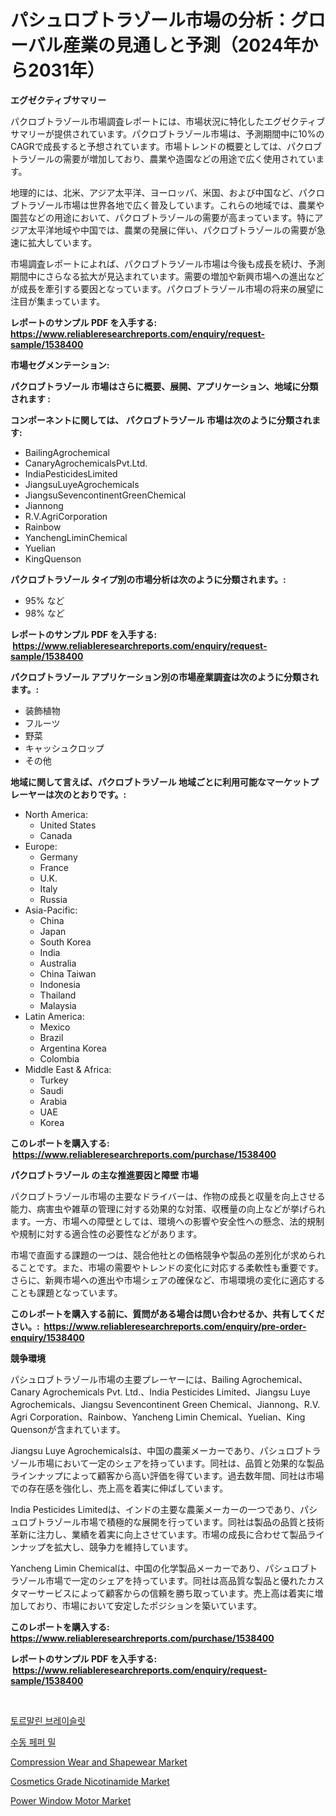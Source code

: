 <p><h1>パシュロブトラゾール市場の分析：グローバル産業の見通しと予測（2024年から2031年）</h1></p><p><strong>エグゼクティブサマリー</strong></p>
<p><p>パクロブトラゾール市場調査レポートには、市場状況に特化したエグゼクティブサマリーが提供されています。パクロブトラゾール市場は、予測期間中に10%のCAGRで成長すると予想されています。市場トレンドの概要としては、パクロブトラゾールの需要が増加しており、農業や造園などの用途で広く使用されています。</p><p>地理的には、北米、アジア太平洋、ヨーロッパ、米国、および中国など、パクロブトラゾール市場は世界各地で広く普及しています。これらの地域では、農業や園芸などの用途において、パクロブトラゾールの需要が高まっています。特にアジア太平洋地域や中国では、農業の発展に伴い、パクロブトラゾールの需要が急速に拡大しています。</p><p>市場調査レポートによれば、パクロブトラゾール市場は今後も成長を続け、予測期間中にさらなる拡大が見込まれています。需要の増加や新興市場への進出などが成長を牽引する要因となっています。パクロブトラゾール市場の将来の展望に注目が集まっています。</p></p>
<p><strong>レポートのサンプル PDF を入手する: <a href="https://www.reliableresearchreports.com/enquiry/request-sample/1538400">https://www.reliableresearchreports.com/enquiry/request-sample/1538400</a></strong></p>
<p><strong>市場セグメンテーション:</strong></p>
<p><strong> パクロブトラゾール 市場はさらに概要、展開、アプリケーション、地域に分類されます :</strong></p>
<p><strong>コンポーネントに関しては、 パクロブトラゾール 市場は次のように分類されます: &nbsp;</strong></p>
<p><ul><li>BailingAgrochemical</li><li>CanaryAgrochemicalsPvt.Ltd.</li><li>IndiaPesticidesLimited</li><li>JiangsuLuyeAgrochemicals</li><li>JiangsuSevencontinentGreenChemical</li><li>Jiannong</li><li>R.V.AgriCorporation</li><li>Rainbow</li><li>YanchengLiminChemical</li><li>Yuelian</li><li>KingQuenson</li></ul></p>
<p><strong> パクロブトラゾール タイプ別の市場分析は次のように分類されます。:</strong></p>
<p><ul><li>95% など</li><li>98% など</li></ul></p>
<p><strong>レポートのサンプル PDF を入手する: &nbsp;<a href="https://www.reliableresearchreports.com/enquiry/request-sample/1538400">https://www.reliableresearchreports.com/enquiry/request-sample/1538400</a></strong></p>
<p><strong> パクロブトラゾール アプリケーション別の市場産業調査は次のように分類されます。:</strong></p>
<p><ul><li>装飾植物</li><li>フルーツ</li><li>野菜</li><li>キャッシュクロップ</li><li>その他</li></ul></p>
<p><strong>地域に関して言えば、パクロブトラゾール 地域ごとに利用可能なマーケットプレーヤーは次のとおりです。:</strong></p>
<p><ul>
    <li>
        North America:
        <ul>
            <li>United States</li>
            <li>Canada</li>
        </ul>
    </li>
    <li>
        Europe:
        <ul>
            <li>Germany</li>
            <li>France</li>
            <li>U.K.</li>
            <li>Italy</li>
            <li>Russia</li>
        </ul>
    </li>
    <li>
        Asia-Pacific:
        <ul>
            <li>China</li>
            <li>Japan</li>
            <li>South Korea</li>
            <li>India</li>
            <li>Australia</li>
            <li>China Taiwan</li>
            <li>Indonesia</li>
            <li>Thailand</li>
            <li>Malaysia</li>
        </ul>
    </li>
    <li>
        Latin America:
        <ul>
            <li>Mexico</li>
            <li>Brazil</li>
            <li>Argentina Korea</li>
            <li>Colombia</li>
        </ul>
    </li>
    <li>
        Middle East & Africa:
        <ul>
            <li>Turkey</li>
            <li>Saudi</li>
            <li>Arabia</li>
            <li>UAE</li>
            <li>Korea</li>
        </ul>
    </li>
    </ul></p>
<p><strong>このレポートを購入する: &nbsp;<a href="https://www.reliableresearchreports.com/purchase/1538400">https://www.reliableresearchreports.com/purchase/1538400</a></strong></p>
<p><strong>パクロブトラゾール の主な推進要因と障壁 市場</strong></p>
<p><p>パクロブトラゾール市場の主要なドライバーは、作物の成長と収量を向上させる能力、病害虫や雑草の管理に対する効果的な対策、収穫量の向上などが挙げられます。一方、市場への障壁としては、環境への影響や安全性への懸念、法的規制や規制に対する適合性の必要性などがあります。</p><p>市場で直面する課題の一つは、競合他社との価格競争や製品の差別化が求められることです。また、市場の需要やトレンドの変化に対応する柔軟性も重要です。さらに、新興市場への進出や市場シェアの確保など、市場環境の変化に適応することも課題となっています。</p></p>
<p><strong>このレポートを購入する前に、質問がある場合は問い合わせるか、共有してください。:&nbsp; <a href="https://www.reliableresearchreports.com/enquiry/pre-order-enquiry/1538400">https://www.reliableresearchreports.com/enquiry/pre-order-enquiry/1538400</a></strong></p>
<p><strong>競争環境</strong></p>
<p><p>パシュロブトラゾール市場の主要プレーヤーには、Bailing Agrochemical、Canary Agrochemicals Pvt. Ltd.、India Pesticides Limited、Jiangsu Luye Agrochemicals、Jiangsu Sevencontinent Green Chemical、Jiannong、R.V. Agri Corporation、Rainbow、Yancheng Limin Chemical、Yuelian、King Quensonが含まれています。</p><p>Jiangsu Luye Agrochemicalsは、中国の農薬メーカーであり、パシュロブトラゾール市場において一定のシェアを持っています。同社は、品質と効果的な製品ラインナップによって顧客から高い評価を得ています。過去数年間、同社は市場での存在感を強化し、売上高を着実に伸ばしています。</p><p>India Pesticides Limitedは、インドの主要な農薬メーカーの一つであり、パシュロブトラゾール市場で積極的な展開を行っています。同社は製品の品質と技術革新に注力し、業績を着実に向上させています。市場の成長に合わせて製品ラインナップを拡大し、競争力を維持しています。</p><p>Yancheng Limin Chemicalは、中国の化学製品メーカーであり、パシュロブトラゾール市場で一定のシェアを持っています。同社は高品質な製品と優れたカスタマーサービスによって顧客からの信頼を勝ち取っています。売上高は着実に増加しており、市場において安定したポジションを築いています。</p></p>
<p><strong>このレポートを購入する: &nbsp; <a href="https://www.reliableresearchreports.com/purchase/1538400">https://www.reliableresearchreports.com/purchase/1538400</a></strong></p>
<p><strong>レポートのサンプル PDF を入手する: &nbsp;<a href="https://www.reliableresearchreports.com/enquiry/request-sample/1538400">https://www.reliableresearchreports.com/enquiry/request-sample/1538400</a></strong><strong></strong></p>
<p>&nbsp;</p>
<p><p><a href="https://medium.com/@boydsmitham726/%ED%88%AC%EB%A5%B4%EB%A7%90%EB%A6%B0-%ED%8C%94%EC%B0%8C-%EC%8B%9C%EC%9E%A5-2031%EB%85%84%EA%B9%8C%EC%A7%80%EC%9D%98-%ED%8A%B8%EB%A0%8C%EB%93%9C-%EC%98%88%EC%B8%A1-%EB%B0%8F-%EA%B2%BD%EC%9F%81-%EB%B6%84%EC%84%9D-a3e937475ef1">토르말린 브레이슬릿</a></p><p><a href="https://github.com/lzrvbyqzftro57/Market-Research-Report-List-1/blob/main/54765153393.md">수동 페퍼 밀</a></p><p><a href="https://github.com/mauripalmi/Market-Research-Report-List-2/blob/main/compression-wear-and-shapewear-market.md">Compression Wear and Shapewear Market</a></p><p><a href="https://issuu.com/reportprime-2/docs/cosmetics-grade-nicotinamide-market-size-2030.pptx">Cosmetics Grade Nicotinamide Market</a></p><p><a href="https://military-diascia-e68.notion.site/Power-Window-Motor-Market-Provides-a-Comprehensive-Analysis-Including-a-Macro-Overview-of-the-Market-6a8fa8d77bed403895b07ac375b823eb">Power Window Motor Market</a></p></p>